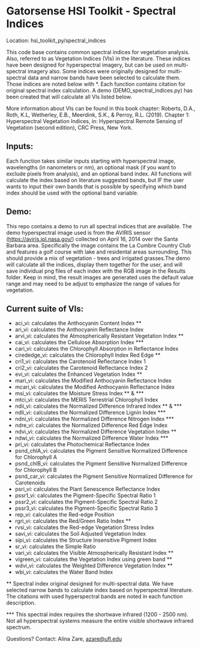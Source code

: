 # Gatorsense HSI Toolkit - Spectral Indices

Location: hsi_toolkit_py/spectral_indices

This code base contains common spectral indices for vegetation analysis. Also, referred to as Vegetation Indices (VIs) in the literature. These indices have been designed for hyperspectral imagery, but can be used on multi-spectral imagery also. Some indices were originally designed for multi-spectral data and narrow bands have been selected to calculate them. Those indices are noted below with *. Each function contains citation for original spectral index calculation. A demo (DEMO_spectral_indices.py) has been created that will calculate all VIs listed below. 

More information about VIs can be found in this book chapter: 
Roberts, D.A., Roth, K.L, Wetherley, E.B., Meerdink, S.K., & Perroy, R.L. (2019). Chapter 1: Hyperspectral Vegetation Indices, in: Hyperspectral Remote Sensing of Vegetation (second edition), CRC Press, New York.

## Inputs:
Each function takes similar inputs starting with hyperspectral image, wavelengths (in nanometers or nm), an optional mask (if you want to exclude pixels from analysis), and an optional band index. All functions will calculate the index based on literature suggested bands, but IF the user wants to input their own bands that is possible by specifying which band index should be used with the optional band variable. 

## Demo:
This repo contains a demo to run all spectral indices that are available. The demo hyperspectral image used is from the AVIRIS sensor (https://aviris.jpl.nasa.gov/) collected on April 16, 2014 over the Santa Barbara area. Specifically the image contains the La Cumbre Country Club and features a golf course with lake and residental areas surrounding. This should provide a mix of vegetation - trees and irrigated grasses.The demo will calculate all the indices, display them together for the user, and will save individual png files of each index with the RGB image in the Results folder. Keep in mind, the result images are generated uses the default value range and may need to be adjust to emphasize the range of values for vegetation. 

## Current suite of VIs:
  * aci_vi: calculates the Anthocyanin Content Index **
  * ari_vi: calculates the Anthocyanin Reflectance Index
  * arvi_vi: calculates the Atmospherically Resistant Vegetation Index **
  * cai_vi: calculates the Cellulose Absorption Index ***
  * cari_vi: calculates the Chlorophyll Absorption in Reflectance Index
  * cirededge_vi: calculates the Chlorophyll Index Red Edge **
  * cri1_vi: calculates the Carotenoid Reflectance Index 1
  * cri2_vi: calculates the Carotenoid Reflectance Index 2
  * evi_vi: calculates the Enhanced Vegetation Index **
  * mari_vi: calculates the Modified Anthocyanin Reflectance Index
  * mcari_vi: calculates the Modified Anthocyanin Reflectance Index
  * msi_vi: calculates the Moisture Stress Index ** & ***
  * mtci_vi: calculates the MERIS Terrestrial Chlorophyll Index
  * ndii_vi: calculates the Normalized Difference Infrared Index ** & ***
  * ndli_vi: calculates the Normalized Difference Lignin Index ***
  * ndni_vi: calculates the Normalized Difference Nitrogen Index ***
  * ndre_vi: calculates the Normalized Difference Red Edge Index 
  * ndvi_vi: calculates the Normalized Difference Vegetation Index **
  * ndwi_vi: calculates the Normalized Difference Water Index ***
  * pri_vi: calculates the Photochemical Reflectance Index
  * psnd_chlA_vi: calculates the Pigment Sensitive Normalized Difference for Chlorophyll A
  * psnd_chlB_vi: calculates the Pigment Sensitive Normalized Difference for Chlorophyll B
  * psnd_car_vi: calculates the Pigment Sensitive Normalized Difference for Carotenoids 
  * psri_vi: calculates the Plant Senescence Reflectance Index
  * pssr1_vi: calculates the Pigment-Specific Spectral Ratio 1
  * pssr2_vi: calculates the Pigment-Specific Spectral Ratio 2
  * pssr3_vi: calculates the Pigment-Specific Spectral Ratio 3
  * rep_vi: calculates the Red-edge Position
  * rgri_vi: calculates the Red/Green Ratio Index **
  * rvsi_vi: calculates the Red-edge Vegetation Stress Index
  * savi_vi: calculates the Soil Adjusted Vegetation Index
  * sipi_vi: calculates the Structure Insensitive Pigment Index
  * sr_vi: calculates the Simple Ratio
  * vari_vi: calculates the Visible Atmospherically Resistant Index **
  * vigreen_vi: calculates the Vegetation Index using green band **
  * wdvi_vi: calculates the Weighted Difference Vegetation Index **
  * wbi_vi: calculates the Water Band Index

** Spectral index original designed for multi-spectral data. We have selected narrow bands to calculate index based on hyperspectral literature. The citations with used hyperspectral bands are noted in each function description.

*** This spectral index requires the shortwave infrared (1200 - 2500 nm). Not all hyperspectral systems measure the entire visible shortwave infrared spectrum. 
	
Questions? Contact: Alina Zare, azare@ufl.edu
